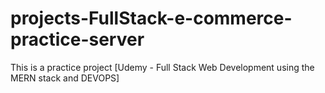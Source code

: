 # projects-FullStack-e-commerce-practice-server

This is a practice project [Udemy - Full Stack Web Development using the MERN stack and DEVOPS]
